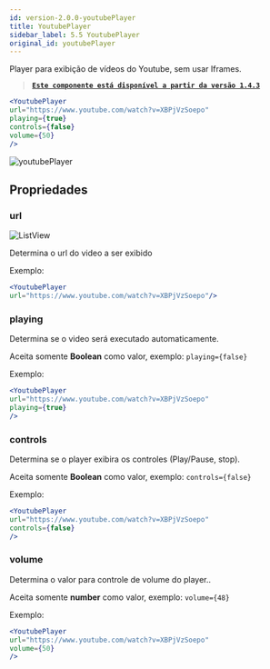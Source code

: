 ```yaml
---
id: version-2.0.0-youtubePlayer
title: YoutubePlayer
sidebar_label: 5.5 YoutubePlayer
original_id: youtubePlayer
---
```


Player para exibição de vídeos do Youtube, sem usar Iframes.


> [**`Este componente está disponível a partir da versão 1.4.3`**]()


```jsx
<YoutubePlayer
url="https://www.youtube.com/watch?v=XBPjVzSoepo"
playing={true}
controls={false}
volume={50}
/>
```

![youtubePlayer](assets/old_versions/youtubePlayer2.png)



## Propriedades

### url
![ListView](assets/badge_required.svg)

Determina o url do video a ser exibido<br>

Exemplo:
```jsx
<YoutubePlayer
url="https://www.youtube.com/watch?v=XBPjVzSoepo"/>
```


### playing

Determina se o video será executado automaticamente.

Aceita somente **Boolean** como valor, exemplo: ```playing={false}``` 

Exemplo:
```jsx
<YoutubePlayer
url="https://www.youtube.com/watch?v=XBPjVzSoepo"
playing={true}
/>
```


### controls

Determina se o player exibira os controles (Play/Pause, stop).

Aceita somente **Boolean** como valor, exemplo: ```controls={false}``` 

Exemplo:
```jsx
<YoutubePlayer
url="https://www.youtube.com/watch?v=XBPjVzSoepo"
controls={false}
/>
```

<!-- ![youtubePlayer](assets/youtubePlayer2.png) -->

### volume

Determina o valor para controle de volume do player..

Aceita somente **number** como valor, exemplo: ```volume={48}``` 

Exemplo:
```jsx
<YoutubePlayer
url="https://www.youtube.com/watch?v=XBPjVzSoepo"
volume={50}
/>
```

